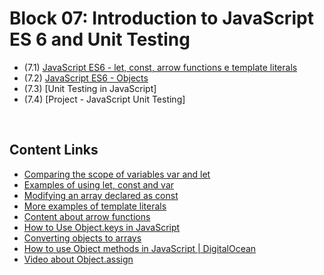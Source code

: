 # Block 07: Introduction to JavaScript ES 6 and Unit Testing
 - (7.1) [JavaScript ES6 - let, const, arrow functions e template literals](https://github.com/LeonarDev/Trybe/tree/main/Exercises/fundamentals/block_07/7.1)
 - (7.2) [JavaScript ES6 - Objects](https://github.com/LeonarDev/Trybe/tree/main/Exercises/fundamentals/block_07/7.2)
 - (7.3) [Unit Testing in JavaScript]
 - (7.4) [Project - JavaScript Unit Testing]

<br>

## Content Links
- [Comparing the scope of variables var and let](https://www.freecodecamp.org/learn/javascript-algorithms-and-data-structures/es6/compare-scopes-of-the-var-and-let-keywords)
- [Examples of using let, const and var](https://love2dev.com/blog/javaScript-var-let-const/)
- [Modifying an array declared as const](https://www.freecodecamp.org/learn/javascript-algorithms-and-data-structures/es6/mutate-an-array-declared-with-const)
- [More examples of template literals](https://css-tricks.com/template-literals/)
- [Content about arrow functions](https://developer.mozilla.org/pt-BR/docs/Web/JavaScript/Reference/Functions/Arrow_functions)
- [How to Use Object.keys in JavaScript](https://levelup.gitconnected.com/learn-about-object-keys-in-javascript-cf2967ba6401)
- [Converting objects to arrays](https://www.samanthaming.com/tidbits/76-converting-object-to-array/)
- [How to use Object methods in JavaScript | DigitalOcean](https://www.digitalocean.com/community/tutorials/how-to-use-object-methods-in-javascript-pt)
- [Video about Object.assign](https://www.youtube.com/watch?v=JmGJUzNsGFs)
